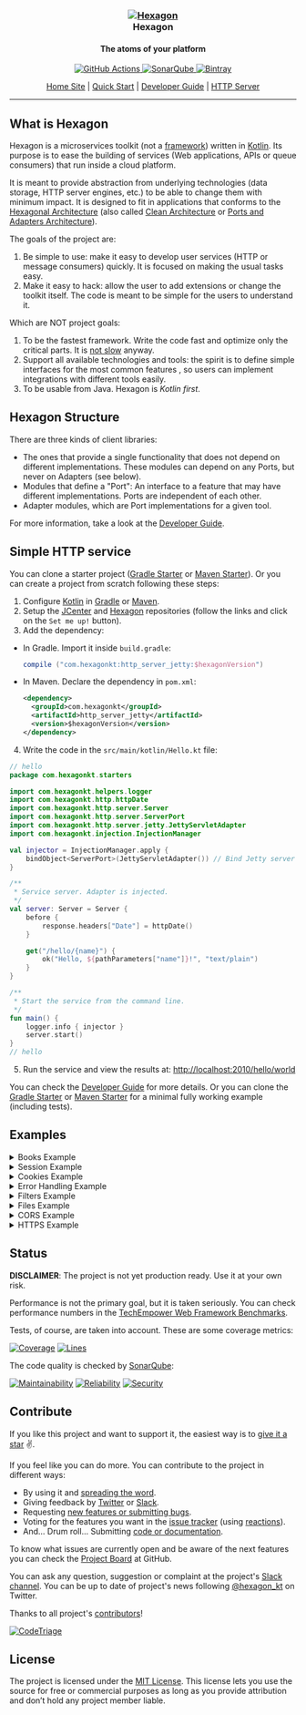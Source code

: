 
<h3 align="center">
  <a href="https://hexagonkt.com">
    <img alt="Hexagon" src="hexagon_site/assets/tile-small.png" />
  </a>
  <br>
  Hexagon
</h3>

<h4 align="center">The atoms of your platform</h4>

<p align="center">
  <a href="https://github.com/hexagonkt/hexagon/actions">
    <img
      alt="GitHub Actions"
      src="https://github.com/hexagonkt/hexagon/workflows/Release/badge.svg" />
  </a>
  <a href="https://sonarcloud.io/dashboard?id=hexagonkt_hexagon">
    <img
      src=
       "https://sonarcloud.io/api/project_badges/measure?project=hexagonkt_hexagon&metric=alert_status"
      alt="SonarQube" />
  </a>
  <a href="https://bintray.com/hexagonkt/hexagon/hexagon_core/_latestVersion">
    <img
      src="https://api.bintray.com/packages/hexagonkt/hexagon/hexagon_core/images/download.svg"
      alt="Bintray" />
  </a>
</p>

<p align="center">
  <a href="https://hexagonkt.com/index.html">Home Site</a> |
  <a href="https://hexagonkt.com/quick_start/index.html">Quick Start</a> |
  <a href="https://hexagonkt.com/developer_guide/index.html">Developer Guide</a> |
  <a href="https://hexagonkt.com/port_http_server/index.html">HTTP Server</a>
</p>

---

## What is Hexagon

Hexagon is a microservices toolkit (not a [framework]) written in [Kotlin]. Its purpose is to ease
the building of services (Web applications, APIs or queue consumers) that run inside a cloud
platform.

It is meant to provide abstraction from underlying technologies (data storage, HTTP server engines,
etc.) to be able to change them with minimum impact. It is designed to fit in applications that
conforms to the [Hexagonal Architecture] (also called [Clean Architecture] or
[Ports and Adapters Architecture]).

The goals of the project are:

1. Be simple to use: make it easy to develop user services (HTTP or message consumers) quickly. It
   is focused on making the usual tasks easy.
2. Make it easy to hack: allow the user to add extensions or change the toolkit itself. The code is
   meant to be simple for the users to understand it.

Which are NOT project goals:

1. To be the fastest framework. Write the code fast and optimize only the critical parts. It is
   [not slow][benchmark] anyway.
2. Support all available technologies and tools: the spirit is to define simple interfaces for
   the most common features , so users can implement integrations with different tools easily.
3. To be usable from Java. Hexagon is *Kotlin first*.

[Kotlin]: http://kotlinlang.org
[framework]: https://stackoverflow.com/a/3057818/973418
[Hexagonal Architecture]: http://fideloper.com/hexagonal-architecture
[Clean Architecture]: https://8thlight.com/blog/uncle-bob/2012/08/13/the-clean-architecture.html
[Ports and Adapters Architecture]: https://herbertograca.com/2017/09/14/ports-adapters-architecture
[benchmark]: https://www.techempower.com/benchmarks

## Hexagon Structure

There are three kinds of client libraries:

* The ones that provide a single functionality that does not depend on different implementations.
  These modules can depend on any Ports, but never on Adapters (see below).
* Modules that define a "Port": An interface to a feature that may have different implementations.
  Ports are independent of each other.
* Adapter modules, which are Port implementations for a given tool.

For more information, take a look at the [Developer Guide].

## Simple HTTP service

You can clone a starter project ([Gradle Starter] or [Maven Starter]). Or you can create a project
from scratch following these steps:

1. Configure [Kotlin] in [Gradle][Setup Gradle] or [Maven][Setup Maven].
2. Setup the [JCenter] and [Hexagon] repositories (follow the links and click on the `Set me up!`
   button).
3. Add the dependency:

  * In Gradle. Import it inside `build.gradle`:

    ```groovy
    compile ("com.hexagonkt:http_server_jetty:$hexagonVersion")
    ```

  * In Maven. Declare the dependency in `pom.xml`:

    ```xml
    <dependency>
      <groupId>com.hexagonkt</groupId>
      <artifactId>http_server_jetty</artifactId>
      <version>$hexagonVersion</version>
    </dependency>
    ```

4. Write the code in the `src/main/kotlin/Hello.kt` file:

```kotlin
// hello
package com.hexagonkt.starters

import com.hexagonkt.helpers.logger
import com.hexagonkt.http.httpDate
import com.hexagonkt.http.server.Server
import com.hexagonkt.http.server.ServerPort
import com.hexagonkt.http.server.jetty.JettyServletAdapter
import com.hexagonkt.injection.InjectionManager

val injector = InjectionManager.apply {
    bindObject<ServerPort>(JettyServletAdapter()) // Bind Jetty server to HTTP Server Port
}

/**
 * Service server. Adapter is injected.
 */
val server: Server = Server {
    before {
        response.headers["Date"] = httpDate()
    }

    get("/hello/{name}") {
        ok("Hello, ${pathParameters["name"]}!", "text/plain")
    }
}

/**
 * Start the service from the command line.
 */
fun main() {
    logger.info { injector }
    server.start()
}
// hello
```

5. Run the service and view the results at: [http://localhost:2010/hello/world][Endpoint]

You can check the [Developer Guide] for more details. Or you can clone the [Gradle Starter] or
[Maven Starter] for a minimal fully working example (including tests).

[Gradle Starter]: https://github.com/hexagonkt/gradle_starter
[Maven Starter]: https://github.com/hexagonkt/maven_starter
[Setup Gradle]: https://kotlinlang.org/docs/reference/using-gradle.html
[Setup Maven]: https://kotlinlang.org/docs/reference/using-maven.html
[JCenter]: https://bintray.com/bintray/jcenter
[Hexagon]: https://bintray.com/hexagonkt/hexagon
[Endpoint]: http://localhost:2010/hello/world
[Developer Guide]: http://hexagonkt.com/developer_guide/index.html

## Examples

<details>
<summary>Books Example</summary>

A simple CRUD example showing how to manage book resources. Here you can check the
[full test](port_http_server/src/test/kotlin/com/hexagonkt/http/server/examples/BooksTest.kt).

```kotlin
// books
data class Book(val author: String, val title: String)

private val books: MutableMap<Int, Book> = linkedMapOf(
    100 to Book("Miguel de Cervantes", "Don Quixote"),
    101 to Book("William Shakespeare", "Hamlet"),
    102 to Book("Homer", "The Odyssey")
)

val server: Server = Server(adapter) {
    post("/books") {
        // Require fails if parameter does not exists
        val author = queryParameters.require("author")
        val title = queryParameters.require("title")
        val id = (books.keys.max() ?: 0) + 1
        books += id to Book(author, title)
        send(201, id)
    }

    get("/books/{id}") {
        val bookId = pathParameters.require("id").toInt()
        val book = books[bookId]
        if (book != null)
            // ok() is a shortcut to send(200)
            ok("Title: ${book.title}, Author: ${book.author}")
        else
            send(404, "Book not found")
    }

    put("/books/{id}") {
        val bookId = pathParameters.require("id").toInt()
        val book = books[bookId]
        if (book != null) {
            books += bookId to book.copy(
                author = queryParameters["author"] ?: book.author,
                title = queryParameters["title"] ?: book.title
            )

            ok("Book with id '$bookId' updated")
        }
        else {
            send(404, "Book not found")
        }
    }

    delete("/books/{id}") {
        val bookId = pathParameters.require("id").toInt()
        val book = books[bookId]
        books -= bookId
        if (book != null)
            ok("Book with id '$bookId' deleted")
        else
            send(404, "Book not found")
    }

    // Matches path's requests with *any* HTTP method as a fallback (return 404 instead 405)
    any("/books/{id}") { send(405) }

    get("/books") { ok(books.keys.joinToString(" ", transform = Int::toString)) }
}
// books
```
</details>

<details>
<summary>Session Example</summary>

Example showing how to use sessions. Here you can check the
[full test](port_http_server/src/test/kotlin/com/hexagonkt/http/server/examples/SessionTest.kt).

```kotlin
// session
val server: Server = Server(adapter) {
    path("/session") {
        get("/id") { ok(session.id ?: "null") }
        get("/access") { ok(session.lastAccessedTime?.toString() ?: "null") }
        get("/new") { ok(session.isNew()) }

        path("/inactive") {
            get { ok(session.maxInactiveInterval ?: "null") }

            put("/{time}") {
                session.maxInactiveInterval = pathParameters.require("time").toInt()
            }
        }

        get("/creation") { ok(session.creationTime ?: "null") }
        post("/invalidate") { session.invalidate() }

        path("/{key}") {
            put("/{value}") {
                session.set(pathParameters.require("key"), pathParameters.require("value"))
            }

            get { ok(session.get(pathParameters.require("key")).toString()) }
            delete { session.remove(pathParameters.require("key")) }
        }

        get {
            val attributes = session.attributes
            val attributeTexts = attributes.entries.map { it.key + " : " + it.value }

            response.headers["attributes"] = attributeTexts.joinToString(", ")
            response.headers["attribute values"] = attributes.values.joinToString(", ")
            response.headers["attribute names"] = attributes.keys.joinToString(", ")

            response.headers["creation"] = session.creationTime.toString()
            response.headers["id"] = session.id ?: ""
            response.headers["last access"] = session.lastAccessedTime.toString()

            response.status = 200
        }
    }
}
// session
```
</details>

<details>
<summary>Cookies Example</summary>

Demo server to show the use of cookies. Here you can check the
[full test](port_http_server/src/test/kotlin/com/hexagonkt/http/server/examples/CookiesTest.kt).

```kotlin
// cookies
val server: Server = Server(adapter) {
    post("/assertNoCookies") {
        if (request.cookies.isNotEmpty())
            halt(500)
    }

    post("/addCookie") {
        val name = queryParameters["cookieName"]
        val value = queryParameters["cookieValue"]
        response.addCookie(HttpCookie(name, value))
    }

    post("/assertHasCookie") {
        val cookieName = queryParameters.require("cookieName")
        val cookieValue = request.cookies[cookieName]?.value
        if (queryParameters["cookieValue"] != cookieValue)
            halt(500)
    }

    post("/removeCookie") {
        response.removeCookie(queryParameters.require("cookieName"))
    }
}
// cookies
```
</details>

<details>
<summary>Error Handling Example</summary>

Code to show how to handle callback exceptions and HTTP error codes. Here you can check the
[full test](port_http_server/src/test/kotlin/com/hexagonkt/http/server/examples/ErrorsTest.kt).

```kotlin
// errors
class CustomException : IllegalArgumentException()

val server: Server = Server(adapter) {
    error(UnsupportedOperationException::class) {
        response.headers["error"] = it.message ?: it.javaClass.name
        send(599, "Unsupported")
    }

    error(IllegalArgumentException::class) {
        response.headers["runtimeError"] = it.message ?: it.javaClass.name
        send(598, "Runtime")
    }

    // Catching `Exception` handles any unhandled exception before (it has to be the last)
    error(Exception::class) { send(500, "Root handler") }

    // It is possible to execute a handler upon a given status code before returning
    error(588) { send(578, "588 -> 578") }

    get("/exception") { throw UnsupportedOperationException("error message") }
    get("/baseException") { throw CustomException() }
    get("/unhandledException") { error("error message") }

    get("/halt") { halt("halted") }
    get("/588") { halt(588) }
}
// errors
```
</details>

<details>
<summary>Filters Example</summary>

This example shows how to add filters before and after route execution. Here you can check the
[full test](port_http_server/src/test/kotlin/com/hexagonkt/http/server/examples/FiltersTest.kt).

```kotlin
// filters
private val users: Map<String, String> = mapOf(
    "Turing" to "London",
    "Dijkstra" to "Rotterdam"
)

private val server: Server = Server(adapter) {
    before { attributes["start"] = nanoTime() }

    before("/protected/*") {
        val authorization = request.headers["Authorization"] ?: halt(401, "Unauthorized")
        val credentials = authorization.removePrefix("Basic ")
        val userPassword = String(Base64.getDecoder().decode(credentials)).split(":")

        // Parameters set in call attributes are accessible in other filters and routes
        attributes["username"] = userPassword[0]
        attributes["password"] = userPassword[1]
    }

    // All matching filters are run in order unless call is halted
    before("/protected/*") {
        if(users[attributes["username"]] != attributes["password"])
            halt(403, "Forbidden")
    }

    get("/protected/hi") { ok("Hello ${attributes["username"]}!") }

    // After filters are ran even if request was halted before
    after { response.headers["time"] = nanoTime() - attributes["start"] as Long }
}
// filters
```
</details>

<details>
<summary>Files Example</summary>

The following code shows how to serve resources and receive files. Here you can check the
[full test](https://github.com/hexagonkt/hexagon/blob/master/port_http_server/src/test/kotlin/com/hexagonkt/http/server/examples/FilesTest.kt).

```kotlin
// files
private val server: Server = Server(adapter) {
    path("/static") {
        get("/files/*", Resource("assets")) // Serve `assets` resources on `/html/*`
        get("/resources/*", File(directory)) // Serve `test` folder on `/pub/*`
    }

    get("/html/*", Resource("assets")) // Serve `assets` resources on `/html/*`
    get("/pub/*", File(directory)) // Serve `test` folder on `/pub/*`
    get(Resource("public")) // Serve `public` resources folder on `/*`

    post("/multipart") { ok(request.parts.keys.joinToString(":")) }

    post("/file") {
        val part = request.parts.values.first()
        val content = part.inputStream.reader().readText()
        ok(content)
    }

    post("/form") {
        fun serializeMap(map: Map<String, List<String>>): List<String> = listOf(
            map.map { "${it.key}:${it.value.joinToString(",")}}" }.joinToString("\n")
        )

        val queryParams = serializeMap(queryParametersValues)
        val formParams = serializeMap(formParametersValues)

        response.headersValues["queryParams"] = queryParams
        response.headersValues["formParams"] = formParams
    }
}
// files
```
</details>

<details>
<summary>CORS Example</summary>

The following code shows how to set up CORS for REST APIs used from the browser. You can check the
[full test](https://github.com/hexagonkt/hexagon/blob/master/port_http_server/src/test/kotlin/com/hexagonkt/http/server/examples/CorsTest.kt).

```kotlin
// cors
val server: Server = Server(adapter) {
    corsPath("/default", CorsSettings())
    corsPath("/example/org", CorsSettings("example.org"))
    corsPath("/no/credentials", CorsSettings(supportCredentials = false))
    corsPath("/only/post", CorsSettings(allowedMethods = setOf(POST)))
    corsPath("/cache", CorsSettings(preFlightMaxAge = 10))
    corsPath("/exposed/headers", CorsSettings(exposedHeaders = setOf("head")))
    corsPath("/allowed/headers", CorsSettings(allowedHeaders = setOf("head")))
}

private fun Router.corsPath(path: String, settings: CorsSettings) {
    path(path) {
        // CORS settings can change for different routes
        cors(settings)

        get("/path") { ok(request.method) }
        post("/path") { ok(request.method) }
        put("/path") { ok(request.method) }
        delete("/path") { ok(request.method) }
        get { ok(request.method) }
        post { ok(request.method) }
        put { ok(request.method) }
        delete { ok(request.method) }
    }
}
// cors
```
</details>

<details>
<summary>HTTPS Example</summary>

The snippet below shows how to set up your server to use HTTPS and HTTP/2. You can check the
[full test](https://github.com/hexagonkt/hexagon/blob/master/port_http_server/src/test/kotlin/com/hexagonkt/http/server/examples/HttpsTest.kt).

```kotlin
// https
// Key store files
val identity = "hexagonkt.p12"
val trust = "trust.p12"

// Default passwords are file name reversed
val keyStorePassword = identity.reversed()
val trustStorePassword = trust.reversed()

// Key stores can be set as URIs to classpath resources (the triple slash is needed)
val keyStore = URI("resource:///ssl/$identity")
val trustStore = URI("resource:///ssl/$trust")

val sslSettings = SslSettings(
    keyStore = keyStore,
    keyStorePassword = keyStorePassword,
    trustStore = trustStore,
    trustStorePassword = trustStorePassword,
    clientAuth = true // Requires a valid certificate from the client (mutual TLS)
)

val serverSettings = ServerSettings(
    bindPort = 0,
    protocol = HTTPS, // You can also use HTTP2
    sslSettings = sslSettings
)

val server = serve(serverSettings, serverAdapter) {
    get("/hello") {
        // We can access the certificate used by the client from the request
        val subjectDn = request.certificate?.subjectDN?.name
        response.headers["cert"] = subjectDn
        ok("Hello World!")
    }
}

// We'll use the same certificate for the client (in a real scenario it would be different)
val clientSettings = ClientSettings(sslSettings = sslSettings)

// Create a HTTP client and make a HTTPS request
val client = Client(AhcAdapter(), "https://localhost:${server.runtimePort}", clientSettings)
client.get("/hello").apply {
    logger.debug { body }
    // Assure the certificate received (and returned) by the server is correct
    assert(headers.require("cert").first().startsWith("CN=hexagonkt.com"))
    assert(body == "Hello World!")
}
// https
```
</details>

## Status

**DISCLAIMER**: The project is not yet production ready. Use it at your own risk.

Performance is not the primary goal, but it is taken seriously. You can check performance numbers
in the [TechEmpower Web Framework Benchmarks][benchmark].

Tests, of course, are taken into account. These are some coverage metrics:

[![Coverage]][SonarCoverage] [![Lines]][SonarLines]

[Coverage]: https://sonarcloud.io/api/project_badges/measure?project=hexagonkt_hexagon&metric=coverage
[Lines]: https://sonarcloud.io/api/project_badges/measure?project=hexagonkt_hexagon&metric=ncloc

The code quality is checked by [SonarQube]:

[![Maintainability]][SonarMaintainability] [![Reliability]][SonarReliability] [![Security]][SonarSecurity]

[Maintainability]: https://sonarcloud.io/api/project_badges/measure?project=hexagonkt_hexagon&metric=sqale_rating
[Reliability]: https://sonarcloud.io/api/project_badges/measure?project=hexagonkt_hexagon&metric=reliability_rating
[Security]: https://sonarcloud.io/api/project_badges/measure?project=hexagonkt_hexagon&metric=security_rating

[SonarCoverage]: https://sonarcloud.io/component_measures?id=hexagonkt_hexagon&metric=coverage&view=list
[SonarLines]: https://sonarcloud.io/component_measures?id=hexagonkt_hexagon&metric=ncloc&view=list

[SonarMaintainability]: https://sonarcloud.io/component_measures?id=hexagonkt_hexagon&metric=Maintainability
[SonarReliability]: https://sonarcloud.io/component_measures?id=hexagonkt_hexagon&metric=Reliability
[SonarSecurity]: https://sonarcloud.io/component_measures?id=hexagonkt_hexagon&metric=Security

[SonarQube]: https://sonarcloud.io

## Contribute

If you like this project and want to support it, the easiest way is to [give it a star] :v:.

If you feel like you can do more. You can contribute to the project in different ways:

* By using it and [spreading the word][@hexagon_kt].
* Giving feedback by [Twitter][@hexagon_kt] or [Slack].
* Requesting [new features or submitting bugs][issues].
* Voting for the features you want in the [issue tracker][issues] (using [reactions]).
* And... Drum roll... Submitting [code or documentation][contributing].

To know what issues are currently open and be aware of the next features you can check the
[Project Board] at GitHub.

You can ask any question, suggestion or complaint at the project's [Slack channel][Slack]. You can
be up to date of project's news following [@hexagon_kt] on Twitter.

Thanks to all project's [contributors]!

[![CodeTriage](https://www.codetriage.com/hexagonkt/hexagon/badges/users.svg)][CodeTriage]

[give it a star]: https://github.com/hexagonkt/hexagon/stargazers
[@hexagon_kt]: https://twitter.com/hexagon_kt
[Slack]: https://kotlinlang.slack.com/messages/hexagon
[issues]: https://github.com/hexagonkt/hexagon/issues
[reactions]: https://github.com/blog/2119-add-reactions-to-pull-requests-issues-and-comments
[contributing]: contributing.md
[Project Board]: https://github.com/hexagonkt/hexagon/projects/1
[contributors]: https://github.com/hexagonkt/hexagon/graphs/contributors
[CodeTriage]: https://www.codetriage.com/hexagonkt/hexagon

## License

The project is licensed under the [MIT License]. This license lets you use the source for free or
commercial purposes as long as you provide attribution and don’t hold any project member liable.

[MIT License]: license.md
